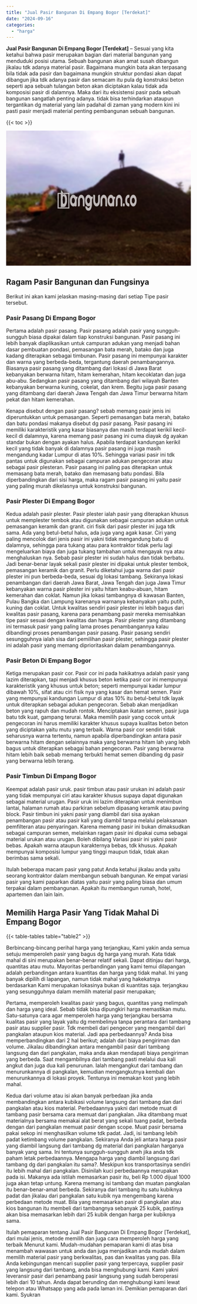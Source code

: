 ```yaml
---
title: "Jual Pasir Bangunan Di Empang Bogor [Terdekat]"
date: "2024-09-16"
categories: 
  - "harga"
---
```


**Jual Pasir Bangunan Di Empang Bogor \[Terdekat\]** – Sesuai yang kita ketahui bahwa pasir merupakan bagian dari material bangunan yang menduduki posisi utama. Sebuah bangunan akan amat susah dibangun jikalau tdk adanya material pasir. Bagaimana mungkin bata akan terpasang bila tidak ada pasir dan bagaimana mungkin struktur pondasi akan dapat dibangun jika tdk adanya pasir dan semacam itu pula dg konstruksi beton seperti apa sebuah tulangan beton akan diciptakan kalau tidak ada komposisi pasir di dalamnya. Maka dari itu eksistensi pasir pada sebuah bangunan sangatlah penting adanya. tidak bisa terhindarkan ataupun tergantikan dg material yang lain padahal di zaman yang modern kini ini pasti pasir menjadi material penting pembangunan sebuah bangunan.

{{< toc >}}

![Jual Pasir Bangunan Di Empang Bogor [Terdekat]](/images/jual-pasir-bangunan-68.png)

## Ragam Pasir Bangunan dan Fungsinya

Berikut ini akan kami jelaskan masing-masing dari setiap Tipe pasir tersebut.

### Pasir Pasang Di Empang Bogor

Pertama adalah pasir pasang. Pasir pasang adalah pasir yang sungguh-sungguh biasa dipakai dalam tiap konstruksi bangunan. Pasir pasang ini lebih banyak diaplikasikan untuk campuran adukan yang menjadi bahan dasar pembuatan pondasi, pemasangan bata merah, batako dan juga kadang diterapkan sebagai timbunan. Pasir pasang ini mempunyai karakter dan warna yang berbeda-beda, tergantung daerah penambangannya. Biasanya pasir pasang yang ditambang dari lokasi di Jawa Barat kebanyakan berwarna hitam, hitam kemerahan, hitam kecoklatan dan juga abu-abu. Sedangkan pasir pasang yang ditambang dari wilayah Banten kebanyakan berwarna kuning, cokelat, dan krem. Begitu juga pasir pasang yang ditambang dari daerah Jawa Tengah dan Jawa Timur berwarna hitam pekat dan hitam kemerahan.

Kenapa disebut dengan pasir pasang? sebab memang pasir jenis ini diperuntukkan untuk pemasangan. Seperti pemasangan bata merah, batako dan batu pondasi makanya disebut dg pasir pasang. Pasir pasang ini memiliki karakteristik yang kasar biasanya dan masih terdapat kerikil kecil-kecil di dalamnya, karena memang pasir pasang ini cuma diayak dg ayakan standar bukan dengan ayakan halus. Apabila terdapat kandungan kerikil kecil yang tidak banyak di dalamnya pasir pasang ini juga masih mengandung kadar Lumpur di atas 10%. Sehingga variasi pasir ini tdk pantas untuk digunakan sebagai campuran adukan pengecoran atau sebagai pasir plesteran. Pasir pasang ini paling pas diterapkan untuk memasang bata merah, batako dan memasang batu pondasi. Bila diperbandingkan dari sisi harga, maka ragam pasir pasang ini yaitu pasir yang paling murah dikelasnya untuk konstruksi bangunan.

### Pasir Plester Di Empang Bogor

Kedua adalah pasir plester. Pasir plester ialah pasir yang diterapkan khusus untuk memplester tembok atau digunakan sebagai campuran adukan untuk pemasangan keramik dan granit. ciri fisik dari pasir plester ini juga tdk sama. Ada yang betul-betul halus, ada juga yang agak kasar. Ciri yang paling mencolok dari jenis pasir ini yakni tidak mengandung batu di dalamnya, sehingga para tukang atau para kontraktor tidak perlu lagi mengeluarkan biaya dan juga tukang tambahan untuk mengayak nya atau menghaluskan nya. Sebab pasir plester ini sudah halus dan tidak berbatu. Jadi benar-benar layak sekali pasir plester ini dipakai untuk plester tembok, pemasangan keramik dan granit. Perlu diketahui juga warna dari pasir plester ini pun berbeda-beda, sesuai dg lokasi tambang. Sekiranya lokasi penambangan dari daerah Jawa Barat, Jawa Tengah dan juga Jawa Timur kebanyakan warna pasir plester ini yaitu hitam keabu-abuan, hitam kemerahan dan coklat. Namun jika lokasi tambangnya di kawasan Banten, Pulau Bangka dan Lampung karenanya warnanya kebanyakan yaitu putih, kuning dan coklat. Untuk kwalitas sendiri pasir plester ini lebih bagus dari kwalitas pasir pasang, karena para penambang pasir mereka memisahkan tipe pasir sesuai dengan kwalitas dan harga. Pasir plester yang ditambang ini termasuk pasir yang paling lama proses penambangannya kalau dibandingi proses penambangan pasir pasang. Pasir pasang sendiri sesungguhnya ialah sisa dari pemilihan pasir plester, sehingga pasir plester ini adalah pasir yang memang diprioritaskan dalam penambangannya.

### Pasir Beton Di Empang Bogor

Ketiga merupakan pasir cor. Pasir cor ini pada hakikatnya adalah pasir yang lazim diterapkan, tapi menjadi khusus beton ketika pasir cor ini mempunyai karakteristik yang khusus untuk beton; seperti mempunyai kadar lumpur dibawah 10%, sifat atau ciri fisik nya yang kasar dan hemat semen. Pasir yang mempunyai kandungan Lumpur di atas 10% itu betul-betul tdk layak untuk diterapkan sebagai adukan pengecoran. Sebab akan menjadikan beton yang rapuh dan mudah rontok. Menciptakan ikatan semen, pasir juga batu tdk kuat, gampang terurai. Maka memilih pasir yang cocok untuk pengecoran ini harus memiliki karakter khusus supaya kualitas beton beton yang diciptakan yaitu mutu yang terbaik. Warna pasir cor sendiri tidak seharusnya warna tertentu, namun apabila diperbandingkan antara pasir berwarna hitam dengan selainnya maka yang berwarna hitam lah yang lebih bagus untuk diterapkan sebagai bahan pengecoran. Pasir yang berwarna hitam lebih baik sebab memang terbukti hemat semen dibanding dg pasir yang berwarna lebih terang.

### Pasir Timbun Di Empang Bogor

Keempat adalah pasir uruk. pasir timbun atau pasir urukan ini adalah pasir yang tidak mempunyai ciri atau karakter khusus supaya dapat digunakan sebagai material urugan. Pasir uruk ini lazim diterapkan untuk menimbun lantai, halaman rumah atau parkiran sebelum dipasang keramik atau paving block. Pasir timbun ini yakni pasir yang diambil dari sisa ayakan penambangan pasir atau pasir kali yang diambil tanpa melalui pelaksanaan pemfilteran atau penyaringan. Karena memang pasir ini bukan dimaksudkan sebagai campuran semen, melainkan ragam pasir ini dipakai cuma sebagai material urukan atau urugan. Boleh dibilang Variasi pasir ini yakni pasir bebas. Apakah warna ataupun karakternya bebas, tdk khusus. Apakah mempunyai komposisi lumpur yang tinggi maupun tidak, tidak akan berimbas sama sekali.

Itulah beberapa macam pasir yang patut Anda ketahui jikalau anda yaitu seorang kontraktor dalam membangun sebuah bangunan. Ke empat variasi pasir yang kami paparkan diatas yaitu pasir yang paling biasa dan umum terpakai dalam pembangunan. Apakah itu membangun rumah, hotel, apartemen dan lain lain.

## Memilih Harga Pasir Yang Tidak Mahal Di Empang Bogor

{{< table-tables table="table2" >}}

Berbincang-bincang perihal harga yang terjangkau, Kami yakin anda semua setuju memperoleh pasir yang bagus dg harga yang murah. Kata tidak mahal di sini merupakan benar-benar relatif sekali. Dapat ditinjau dari harga, quantitas atau mutu. Mayoritas perbandingan yang kami temui dilapangan adalah perbandingan antara kuantitas dan harga yang tidak mahal. Ini yang banyak dipilih di lapangan, namun tidak mahal yang hakekatnya berdasarkan Kami merupakan lokasinya bukan di kuantitas saja. terjangkau yang sesungguhnya dalam memilih material pasir merupakan;

Pertama, memperoleh kwalitas pasir yang bagus, quantitas yang melimpah dan harga yang ideal. Sebab tidak bisa dipungkiri harga memastikan mutu. Satu-satunya cara agar memperoleh harga yang terjangkau bersama kualitas pasir yang layak yaitu dg membelinya tanpa perantara dari tambang pasir atau supplier pasir. Tdk membeli dari pengecer yang mengambil dari pangkalan ataupun kios material. Jadi apa perbedaannya? Anda bisa memperbandingkan dari 2 hal berikut; adalah dari biaya pengiriman dan volume. Jikalau dibandingkan antara mengambil pasir dari tambang langsung dan dari pangkalan, maka anda akan mendapati biaya pengiriman yang berbeda. Saat mengambilnya dari tambang pasti melalui dua kali angkut dan juga dua kali penurunan. Ialah mengangkut dari tambang dan menurunkannya di pangkalan, kemudian mengangkutnya kembali dan menurunkannya di lokasi proyek. Tentunya ini memakan kost yang lebih mahal.

Kedua dari volume atau isi akan banyak perbedaan jika anda membandingkan antara kubikasi volume langsung dari tambang dan dari pangkalan atau kios material. Perbedaannya yakni dari metode muat di tambang pasir bersama cara memuat dari pangkalan. Jika ditambang muat materialnya bersama memakai alat berat yang sekali tuang padat, berbeda dengan dari pangkalan memuat pasir dengan scope. Muat pasir bersama pakai sekop ini menghasilkan volume tdk padat. Jadi, isi tambang lebih padat ketimbang volume pangkalan. Sekiranya Anda jeli antara harga pasir yang diambil langsung dari tambang dg material dari pangkalan harganya banyak yang sama. Ini tentunya sungguh-sungguh aneh jika anda tdk paham letak perbedaannya. Mengapa harga yang diambil langsung dari tambang dg dari pangkalan itu sama?. Meskipun kos transportasinya sendiri itu lebih mahal dari pangkalan. Disinilah kuci perbedaannya merupakan pada isi. Makanya ada istilah memasarkan pasir itu, beli Rp 1.000 dijual 1000 juga akan tetap untung. Karena memang isi tambang dan muatan pangkalan itu benar-benar-amat berbeda. Sekiranya dari tambang itu satu kubiknya padat dan jikalau dari pangkalan satu kubik nya mengembang karena perbedaan metode muat. Bila yang memasarkan pasir di pangkalan atau kios bangunan itu membeli dari tambangnya sebanyak 25 kubik, pastinya akan bisa memasarkan lebih dari 25 kubik dengan harga per kubiknya sama.

Itulah pemaparan tentang Jual Pasir Bangunan Di Empang Bogor \[Terdekat\], dari mulai jenis, metode memilih dan juga cara memperoleh harga yang terbaik Menurut kami. Mudah-mudahan pemaparan kami di atas bisa menambah wawasan untuk anda dan juga menjadikan anda mudah dalam memilih material pasir yang berkwalitas, pas dan kwalitas yang pas. Bila Anda kebingungan mencari supplier pasir yang terpercaya, supplier pasir yang langsung dari tambang, anda bisa menghubungi kami. Kami yakni leveransir pasir dari penambang pasir langsung yang sudah beroperasi lebih dari 10 tahun. Anda dapat berunding dan menghubungi kami lewat telepon atau Whatsapp yang ada pada laman ini. Demikian pemaparan dari kami. Syukran
